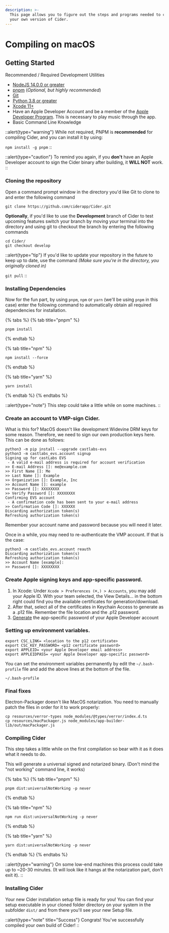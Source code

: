 ```yaml
---
description: >-
  This page allows you to figure out the steps and programs needed to compile
  your own version of Cider.
---
```


# Compiling on macOS

## Getting Started

Recommended / Required Development Utilities

* [NodeJS 14.0.0 or greater](https://nodejs.org/)
* [pnpm](https://pnpm.io/) (_Optional, but highly recommended_)
* [Git](https://git-scm.com)
* [Python 3.8 or greater](https://www.python.org/downloads/)
* [Xcode 11+](https://developer.apple.com/xcode/\))
* Have an Apple Developer Account and be a member of the [Apple Developer Program](https://developer.apple.com/support/compare-memberships/). This is necessary to play music through the app.
* Basic Command Line Knowledge

::alert{type="warning"}
While not required, PNPM is **recommended** for compiling Cider, and you can install it by using:

`npm install -g pnpm`
::

::alert{type="caution"}
To remind you again, if you **don't** have an Apple Developer account to sign the Cider binary after building, it **WILL NOT** work.
::

### Cloning the repository

Open a command prompt window in the directory you'd like Git to clone to and enter the following command

```
git clone https://github.com/ciderapp/Cider.git
```

**Optionally**, if you'd like to use the **Development** branch of Cider to test upcoming features switch your branch by moving your terminal into the directory and using git to checkout the branch by entering the following commands

```
cd Cider/
git checkout develop
```

::alert{type="tip"}
If you'd like to update your repository in the future to keep up to date, use the command _(Make sure you're in the directory, you originally cloned in)_

`git pull`
::

### Installing Dependencies

Now for the fun part, by using `pnpm`, `npm` or `yarn` (we'll be using `pnpm` in this case) enter the following command to automatically obtain all required dependencies for installation.

{% tabs %}
{% tab title="pnpm" %}
```
pnpm install
```
{% endtab %}

{% tab title="npm" %}
```
npm install --force
```
{% endtab %}

{% tab title="yarn" %}
```
yarn install
```
{% endtab %}
{% endtabs %}

::alert{type="note"}
This step could take a little while on some machines.
::

### Create an account to VMP-sign Cider.

What is this for? MacOS doesn't like development Widevine DRM keys for some reason. Therefore, we need to sign our own production keys here. This can be done as follows:

```
python3 -m pip install --upgrade castlabs-evs
python3 -m castlabs_evs.account signup
Signing up for castLabs EVS
 - A valid e-mail address is required for account verification
>> E-mail Address []: me@example.com
>> First Name []: Me
>> Last Name []: Example
>> Organization []: Example, Inc
>> Account Name []: example
>> Password []: XXXXXXXX
>> Verify Password []: XXXXXXXX
Confirming EVS account
 - A confirmation code has been sent to your e-mail address
>> Confirmation Code []: XXXXXX
Discarding authorization token(s)
Refreshing authorization token(s)
```

Remember your account name and password because you will need it later.

Once in a while, you may need to re-authenticate the VMP account. If that is the case:

```
python3 -m castlabs_evs.account reauth
Discarding authorization token(s)
Refreshing authorization token(s)
>> Account Name [example]: 
>> Password []: XXXXXXXX
```

### Create Apple signing keys and app-specific password.

1. In Xcode: Under `Xcode > Preferences (⌘,) > Accounts`, you may add your Apple ID. With your team selected, the View Details... in the bottom right could find you the available certificates for generation/download.
2. After that, select all of the certificates in Keychain Access to generate as a .p12 file. Remember the file location and the .p12 password.
3. [Generate](https://support.apple.com/en-us/HT204397) the app-specific password of your Apple Developer account

### Setting up environment variables.

```
export CSC_LINK= <location to the p12 certificate>
export CSC_KEY_PASSWORD= <p12 certificate password>
export APPLEID= <your Apple Developer email address>
export APPLEIDPASS= <your Apple Developer app-specific password>
```

You can set the environment variables permanently by edit the `~/.bash-profile` file and add the above lines at the bottom of the file.

```
~/.bash-profile
```

### Final fixes

Electron-Packager doesn't like MacOS notarization. You need to manually patch the files in order for it to work properly:

```
cp resources/verror-types node_modules/@types/verror/index.d.ts
cp resources/macPackager.js node_modules/app-builder-lib/out/macPackager.js 
```

### Compiling Cider

This step takes a little while on the first compilation so bear with it as it does what it needs to do.

This will generate a universal signed and notarized binary. (Don't mind the "not working" command line, it works)

{% tabs %}
{% tab title="pnpm" %}
```
pnpm dist:universalNotWorking -p never
```
{% endtab %}

{% tab title="npm" %}
```
npm run dist:universalNotWorking -p never
```
{% endtab %}

{% tab title="yarn" %}
```
yarn dist:universalNotWorking -p never
```
{% endtab %}
{% endtabs %}

::alert{type="warning"}
On some low-end machines this process could take up to \~20-30 minutes. (It will look like it hangs at the notarization part, don't exit it).
::

### Installing Cider

Your new Cider installation setup file is ready for you! You can find your setup executable in your cloned folder directory on your system in the subfolder `dist/` and from there you'll see your new Setup file.

::alert{type="note" title="Success"}
Congrats! You've successfully compiled your own build of Cider!
::
